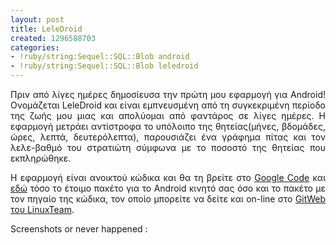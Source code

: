 ```yaml
---
layout: post
title: LeleDroid
created: 1296588703
categories:
- !ruby/string:Sequel::SQL::Blob android
- !ruby/string:Sequel::SQL::Blob leledroid
---
```

<p style="text-align: justify">Πριν από λίγες ημέρες δημοσίευσα την πρώτη μου εφαρμογή για Android! Ονομάζεται LeleDroid και είναι εμπνευσμένη από τη συγκεκριμένη περίοδο της ζωής μου μιας και απολύομαι από φαντάρος σε λίγες ημέρες. Η εφαρμογή μετράει αντίστροφα το υπόλοιπο της θητείας(μήνες, βδομάδες, ώρες, λεπτά, δευτερόλεπτα), παρουσιάζει ένα γράφημα πίτας και τον λελε-βαθμό του στρατιώτη σύμφωνα με το ποσοστό της θητείας που εκπληρώθηκε.</p><p style="text-align: justify">Η εφαρμογή είναι ανοικτού κώδικα και θα τη βρείτε στο <a href="http://code.google.com/p/leledroid/">Google Code</a> και <a href="http://linuxteam.cs.teilar.gr/~forfolias/leleDroid/">εδώ</a> τόσο το έτοιμο πακέτο για το Android κινητό σας όσο και το πακέτο με τον πηγαίο της κώδικα, τον οποίο μπορείτε να δείτε και on-line στο <a href="http://linuxteam.cs.teilar.gr/gitweb/">GitWeb του LinuxTeam</a>.</p><p style="text-align: justify">Screenshots or never happened :</p><p style="text-align: justify"><a href="http://linuxteam.cs.teilar.gr/~forfolias/leleDroid/img/infoP.png"><img alt="" src="http://linuxteam.cs.teilar.gr/~forfolias/leleDroid/img/infoP.png"></a></p><p style="text-align: justify"><a href="http://linuxteam.cs.teilar.gr/~forfolias/leleDroid/img/detailsL.png"><img alt="" src="http://linuxteam.cs.teilar.gr/~forfolias/leleDroid/img/detailsL.png"></a></p><p style="text-align: justify"><a href="http://linuxteam.cs.teilar.gr/~forfolias/leleDroid/img/mainP.png"><img alt="" src="http://linuxteam.cs.teilar.gr/~forfolias/leleDroid/img/mainP.png"></a></p>
